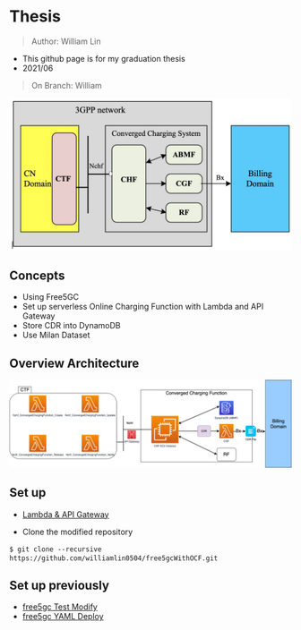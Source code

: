 # Thesis
> Author: William Lin

* This github page is for my graduation thesis
* 2021/06

> On Branch: William

<img src="image/converged_arch.jpg"/>

## Concepts
* Using Free5GC
* Set up serverless Online Charging Function with Lambda and API Gateway
* Store CDR into DynamoDB
* Use Milan Dataset

## Overview Architecture

<img src="image/OCFasAWS.png"/>

## Set up

* [Lambda & API Gateway](https://github.com/williamlin0504/thesis/blob/main/Lambda%26APIGW.md)

* Clone the modified repository
```cli
$ git clone --recursive https://github.com/williamlin0504/free5gcWithOCF.git
```


## Set up previously
* [free5gc Test Modify](https://github.com/williamlin0504/thesis/blob/main/free5gc_Test_Modify.md)
* [free5gc YAML Deploy](https://github.com/williamlin0504/thesis/blob/main/Cloudformation_Yaml.md)
